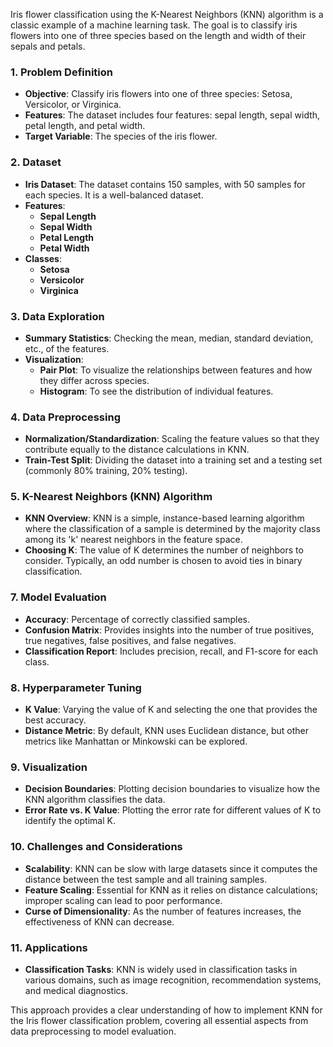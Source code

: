 Iris flower classification using the K-Nearest Neighbors (KNN) algorithm is a classic example of a machine learning task. The goal is to classify iris flowers into one of three species based on the length and width of their sepals and petals.

### 1. **Problem Definition**
   - **Objective**: Classify iris flowers into one of three species: Setosa, Versicolor, or Virginica.
   - **Features**: The dataset includes four features: sepal length, sepal width, petal length, and petal width.
   - **Target Variable**: The species of the iris flower.

### 2. **Dataset**
   - **Iris Dataset**: The dataset contains 150 samples, with 50 samples for each species. It is a well-balanced dataset.
   - **Features**:
     - **Sepal Length**
     - **Sepal Width**
     - **Petal Length**
     - **Petal Width**
   - **Classes**:
     - **Setosa**
     - **Versicolor**
     - **Virginica**

### 3. **Data Exploration**
   - **Summary Statistics**: Checking the mean, median, standard deviation, etc., of the features.
   - **Visualization**:
     - **Pair Plot**: To visualize the relationships between features and how they differ across species.
     - **Histogram**: To see the distribution of individual features.

### 4. **Data Preprocessing**
   - **Normalization/Standardization**: Scaling the feature values so that they contribute equally to the distance calculations in KNN.
   - **Train-Test Split**: Dividing the dataset into a training set and a testing set (commonly 80% training, 20% testing).

### 5. **K-Nearest Neighbors (KNN) Algorithm**
   - **KNN Overview**: KNN is a simple, instance-based learning algorithm where the classification of a sample is determined by the majority class among its 'k' nearest neighbors in the feature space.
   - **Choosing K**: The value of K determines the number of neighbors to consider. Typically, an odd number is chosen to avoid ties in binary classification.



### 7. **Model Evaluation**
   - **Accuracy**: Percentage of correctly classified samples.
   - **Confusion Matrix**: Provides insights into the number of true positives, true negatives, false positives, and false negatives.
   - **Classification Report**: Includes precision, recall, and F1-score for each class.

### 8. **Hyperparameter Tuning**
   - **K Value**: Varying the value of K and selecting the one that provides the best accuracy.
   - **Distance Metric**: By default, KNN uses Euclidean distance, but other metrics like Manhattan or Minkowski can be explored.

### 9. **Visualization**
   - **Decision Boundaries**: Plotting decision boundaries to visualize how the KNN algorithm classifies the data.
   - **Error Rate vs. K Value**: Plotting the error rate for different values of K to identify the optimal K.

### 10. **Challenges and Considerations**
   - **Scalability**: KNN can be slow with large datasets since it computes the distance between the test sample and all training samples.
   - **Feature Scaling**: Essential for KNN as it relies on distance calculations; improper scaling can lead to poor performance.
   - **Curse of Dimensionality**: As the number of features increases, the effectiveness of KNN can decrease.

### 11. **Applications**
   - **Classification Tasks**: KNN is widely used in classification tasks in various domains, such as image recognition, recommendation systems, and medical diagnostics.

This approach provides a clear understanding of how to implement KNN for the Iris flower classification problem, covering all essential aspects from data preprocessing to model evaluation.
